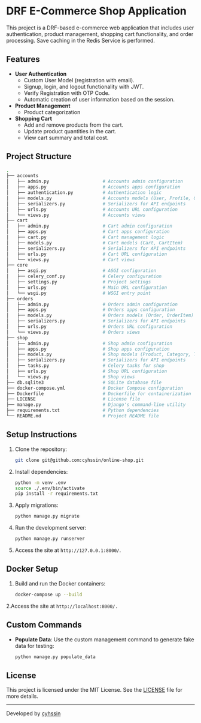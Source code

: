 # DRF E-Commerce Shop Application

This project is a DRF-based e-commerce web application that includes user authentication, product management, shopping cart functionality, and order processing.
Save caching in the Redis Service is performed.
## Features
- **User Authentication**
   - Custom User Model (registration with email).
    - Signup, login, and logout functionality with JWT.
    - Verify Registration with OTP Code.
    - Automatic creation of user information based on the session.
- **Product Management**
  - Product categorization
- **Shopping Cart**
    - Add and remove products from the cart.
    - Update product quantities in the cart.
    - View cart summary and total cost.

## Project Structure

```bash
.
├── accounts
│   ├── admin.py                    # Accounts admin configuration
│   ├── apps.py                     # Accounts apps configuration
│   ├── authentication.py           # Authentication logic
│   ├── models.py                   # Accounts models (User, Profile, OTPCode)
│   ├── serializers.py              # Serializers for API endpoints
│   ├── urls.py                     # Accounts URL configuration
│   └── views.py                    # Accounts views
├── cart
│   ├── admin.py                    # Cart admin configuration
│   ├── apps.py                     # Cart apps configuration
│   ├── cart.py                     # Cart management logic
│   ├── models.py                   # Cart models (Cart, CartItem)
│   ├── serializers.py              # Serializers for API endpoints
│   ├── urls.py                     # Cart URL configuration
│   └── views.py                    # Cart views
├── core
│   ├── asgi.py                     # ASGI configuration
│   ├── celery_conf.py              # Celery configuration
│   ├── settings.py                 # Project settings
│   ├── urls.py                     # Main URL configuration
│   └── wsgi.py                     # WSGI entry point
├── orders
│   ├── admin.py                    # Orders admin configuration
│   ├── apps.py                     # Orders apps configuration
│   ├── models.py                   # Orders models (Order, OrderItem)
│   ├── serializers.py              # Serializers for API endpoints
│   ├── urls.py                     # Orders URL configuration
│   └── views.py                    # Orders views
├── shop
│   ├── admin.py                    # Shop admin configuration
│   ├── apps.py                     # Shop apps configuration
│   ├── models.py                   # Shop models (Product, Category, Tag)
│   ├── serializers.py              # Serializers for API endpoints
│   ├── tasks.py                    # Celery tasks for shop
│   ├── urls.py                     # Shop URL configuration
│   └── views.py                    # Shop views
├── db.sqlite3                      # SQLite database file
├── docker-compose.yml              # Docker Compose configuration
├── Dockerfile                      # Dockerfile for containerization
├── LICENSE                         # License file
├── manage.py                       # Django's command-line utility
├── requirements.txt                # Python dependencies
└── README.md                       # Project README file
```

## Setup Instructions

1. Clone the repository:

   ```bash
   git clone git@github.com:cyhssin/online-shop.git
   ```

2. Install dependencies:

   ```bash
   python -m venv .env
   source ./.env/bin/activate
   pip install -r requirements.txt
   ```

3. Apply migrations:

   ```bash
   python manage.py migrate
   ```

4. Run the development server:

   ```bash
   python manage.py runserver
   ```

5. Access the site at `http://127.0.0.1:8000/`.

## Docker Setup
1. Build and run the Docker containers:
    ```bash
    docker-compose up --build
    ```

2.Access the site at ```http://localhost:8000/.```

## Custom Commands

- **Populate Data**: Use the custom management command to generate fake data for testing:

  ```bash
  python manage.py populate_data
  ```

## License

This project is licensed under the MIT License. See the [LICENSE](LICENSE) file for more details.

---

Developed by [cyhssin](https://github.com/cyhssin)
